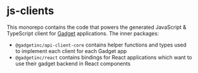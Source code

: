 # js-clients

This monorepo contains the code that powers the generated JavaScript & TypeScript client for [Gadget](https://gadget.dev) applications. The inner packages:
 - `@gadgetinc/api-client-core` contains helper functions and types used to implement each client for each Gadget app
 - `@gadgetinc/react` contains bindings for React applications which want to use their gadget backend in React components
